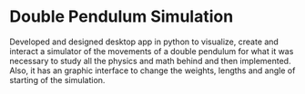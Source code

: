 # Double Pendulum Simulation
Developed and designed desktop app in python to visualize, create and interact a simulator of the movements of a double
pendulum for what it was necessary to study all the physics and math behind and then implemented. Also, it has an
graphic interface to change the weights, lengths and angle of starting of the simulation.
